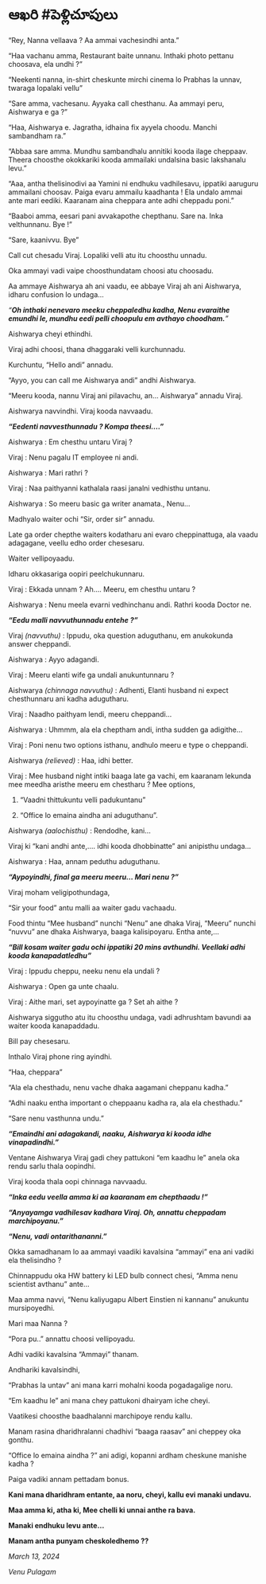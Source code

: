 # ఆఖరి #పెళ్లిచూపులు

“Rey, Nanna vellaava ? Aa ammai vachesindhi anta.”

“Haa vachanu amma, Restaurant baite unnanu. Inthaki photo pettanu choosava, ela undhi ?”

“Neekenti nanna, in-shirt cheskunte mirchi cinema lo Prabhas la unnav, twaraga lopalaki vellu”

“Sare amma, vachesanu. Ayyaka call chesthanu. Aa ammayi peru, Aishwarya e ga ?”

“Haa, Aishwarya e. Jagratha, idhaina fix ayyela choodu. Manchi sambandham ra.”

“Abbaa sare amma. Mundhu sambandhalu annitiki kooda ilage cheppaav. Theera choosthe okokkariki kooda ammailaki undalsina basic lakshanalu levu.”

“Aaa, antha thelisinodivi aa Yamini ni endhuku vadhilesavu, ippatiki aaruguru ammailani choosav. Paiga evaru ammailu kaadhanta ! Ela undalo ammai ante mari eediki. Kaaranam aina cheppara ante adhi cheppadu poni.”

“Baaboi amma, eesari pani avvakapothe chepthanu. Sare na. Inka velthunnanu. Bye !”

“Sare, kaanivvu. Bye”

Call cut chesadu Viraj. Lopaliki velli atu itu choosthu unnadu.

Oka ammayi vadi vaipe choosthundatam choosi atu choosadu.

Aa ammaye Aishwarya ah ani vaadu, ee abbaye Viraj ah ani Aishwarya, idharu confusion lo undaga…

*“**Oh inthaki nenevaro meeku cheppaledhu kadha, Nenu evaraithe emundhi le, mundhu eedi pelli choopulu em avthayo choodham.**”*

Aishwarya cheyi ethindhi.

Viraj adhi choosi, thana dhaggaraki velli kurchunnadu.

Kurchuntu, “Hello andi” annadu.

“Ayyo, you can call me Aishwarya andi” andhi Aishwarya.

“Meeru kooda, nannu Viraj ani pilavachu, an… Aishwarya” annadu Viraj.

Aishwarya navvindhi. Viraj kooda navvaadu.

***“Eedenti navvesthunnadu ? Kompa theesi….”***

Aishwarya : Em chesthu untaru Viraj ?

Viraj : Nenu pagalu IT employee ni andi.

Aishwarya : Mari rathri ?

Viraj : Naa paithyanni kathalala raasi janalni vedhisthu untanu.

Aishwarya : So meeru basic ga writer anamata., Nenu…

Madhyalo waiter ochi “Sir, order sir” annadu.

Late ga order chepthe waiters kodatharu ani evaro cheppinattuga, ala vaadu adagagane, veellu edho order chesesaru. 

Waiter vellipoyaadu.

Idharu okkasariga oopiri peelchukunnaru.

Viraj : Ekkada unnam ? Ah…. Meeru, em chesthu untaru ?

Aishwarya : Nenu meela evarni vedhinchanu andi. Rathri kooda Doctor ne.

***“Eedu malli navvuthunnadu entehe ?”***

Viraj *(navvuthu)* : Ippudu, oka question aduguthanu, em anukokunda answer cheppandi.

Aishwarya : Ayyo adagandi.

Viraj : Meeru elanti wife ga undali anukuntunnaru ?

Aishwarya *(chinnaga navvuthu)* :  Adhenti, Elanti husband ni expect chesthunnaru ani kadha adugutharu.

Viraj : Naadho paithyam lendi, meeru cheppandi…

Aishwarya : Uhmmm, ala ela cheptham andi, intha sudden ga adigithe…

Viraj : Poni nenu two options isthanu, andhulo meeru e type o cheppandi. 

Aishwarya *(relieved)* : Haa, idhi better.

Viraj : Mee husband night intiki baaga late ga vachi, em kaaranam lekunda mee meedha aristhe meeru em chestharu ? Mee options,

1. “Vaadni thittukuntu velli padukuntanu” 

2. “Office lo emaina aindha ani aduguthanu”.

Aishwarya *(aalochisthu)* : Rendodhe, kani…

Viraj ki “kani andhi ante,…. idhi kooda dhobbinatte” ani anipisthu undaga…

Aishwarya : Haa, annam peduthu aduguthanu.

***“Aypoyindhi, final ga meeru meeru… Mari nenu ?”***

Viraj moham veligipothundaga,

“Sir your food” antu malli aa waiter gadu vachaadu.

Food thintu “Mee husband” nunchi “Nenu” ane dhaka Viraj, “Meeru” nunchi “nuvvu” ane dhaka Aishwarya, baaga kalisipoyaru. Entha ante,…

***“Bill kosam waiter gadu ochi ippatiki 20 mins avthundhi. Veellaki adhi kooda kanapadatledhu”***

   

Viraj : Ippudu cheppu, neeku nenu ela undali ?

Aishwarya : Open ga unte chaalu.

Viraj : Aithe mari, set aypoyinatte ga ? Set ah aithe ?

Aishwarya siggutho atu itu choosthu undaga, vadi adhrushtam bavundi aa waiter kooda kanapaddadu.

Bill pay chesesaru.

Inthalo Viraj phone ring ayindhi.

“Haa, cheppara”

“Ala ela chesthadu, nenu vache dhaka aagamani cheppanu kadha.”

“Adhi naaku entha important o cheppaanu kadha ra, ala ela chesthadu.”

“Sare nenu vasthunna undu.”

***“Emaindhi ani adagakandi, naaku, Aishwarya ki kooda idhe vinapadindhi.”***

Ventane Aishwarya Viraj gadi chey pattukoni “em kaadhu le” anela oka rendu sarlu thala oopindhi.

Viraj kooda thala oopi chinnaga navvaadu.

***“Inka eedu veella amma ki aa kaaranam em chepthaadu !”***

***“Anyayamga vadhilesav kadhara Viraj. Oh, annattu cheppadam marchipoyanu.”***

***“Nenu, vadi ontarithananni.”*** 

Okka samadhanam lo aa ammayi vaadiki kavalsina “ammayi” ena ani vadiki ela thelisindho ?

Chinnappudu oka HW battery ki LED bulb connect chesi, “Amma nenu scientist avthanu” ante…

Maa amma navvi, “Nenu kaliyugapu Albert Einstien ni kannanu” anukuntu mursipoyedhi.

Mari maa Nanna ? 

“Pora pu..” annattu choosi vellipoyadu.

Adhi vadiki kavalsina “Ammayi” thanam.

Andhariki kavalsindhi, 

“Prabhas la untav” ani mana karri mohalni kooda pogadagalige noru.

“Em kaadhu le” ani mana chey pattukoni dhairyam iche cheyi.

Vaatikesi choosthe baadhalanni marchipoye rendu kallu.

Manam rasina dharidhralanni chadhivi “baaga raasav” ani cheppey oka gonthu.

“Office lo emaina aindha ?” ani adigi, kopanni ardham cheskune manishe kadha ?

Paiga vadiki annam pettadam bonus.

**Kani mana dharidhram entante, aa noru, cheyi, kallu evi manaki undavu.**

**Maa amma ki, atha ki, Mee chelli ki unnai anthe ra bava.**

**Manaki endhuku levu ante…**

**Manam antha punyam cheskoledhemo ??**

*March 13, 2024*

*Venu Pulagam*